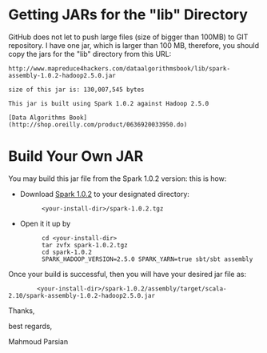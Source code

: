 Getting JARs for the "lib" Directory
====================================
GitHub does not let to push large files (size of bigger than 100MB) to GIT repository. 
I have one jar, which is larger than 100 MB, therefore, you should copy the jars for the "lib"
directory from this URL: 

    http://www.mapreduce4hackers.com/dataalgorithmsbook/lib/spark-assembly-1.0.2-hadoop2.5.0.jar
    
    size of this jar is: 130,007,545 bytes
    
    This jar is built using Spark 1.0.2 against Hadoop 2.5.0
    
    [Data Algorithms Book](http://shop.oreilly.com/product/0636920033950.do)

Build Your Own JAR
==================
You may build this jar file from the Spark 1.0.2 version: this is how:
* Download [Spark 1.0.2](http://d3kbcqa49mib13.cloudfront.net/spark-1.0.2.tgz) to your designated directory:

            <your-install-dir>/spark-1.0.2.tgz
   
* Open it it up by

            cd <your-install-dir>
            tar zvfx spark-1.0.2.tgz
            cd spark-1.0.2
            SPARK_HADOOP_VERSION=2.5.0 SPARK_YARN=true sbt/sbt assembly


Once your build is successful, then you will have your desired jar file as:
    
            <your-install-dir>/spark-1.0.2/assembly/target/scala-2.10/spark-assembly-1.0.2-hadoop2.5.0.jar


Thanks,

best regards,

Mahmoud Parsian
